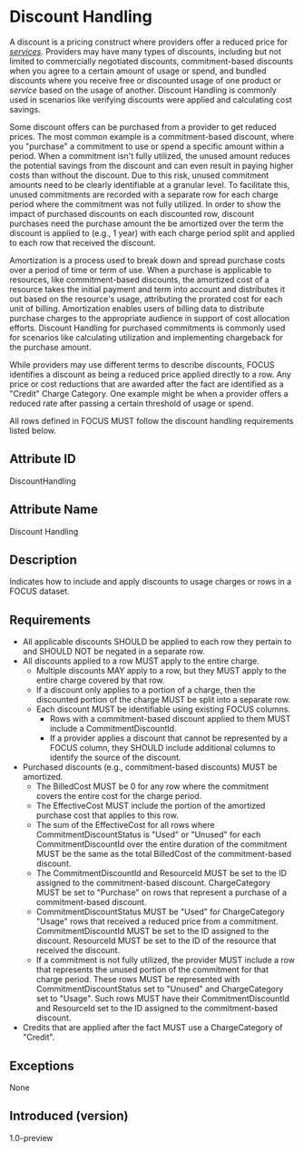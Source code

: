 # Discount Handling

A discount is a pricing construct where providers offer a reduced price for [*services*](#glossary:service). Providers may have many types of discounts, including but not limited to commercially negotiated discounts, commitment-based discounts when you agree to a certain amount of usage or spend, and bundled discounts where you receive free or discounted usage of one product or *service* based on the usage of another. Discount Handling is commonly used in scenarios like verifying discounts were applied and calculating cost savings.

Some discount offers can be purchased from a provider to get reduced prices. The most common example is a commitment-based discount, where you "purchase" a commitment to use or spend a specific amount within a period. When a commitment isn't fully utilized, the unused amount reduces the potential savings from the discount and can even result in paying higher costs than without the discount. Due to this risk, unused commitment amounts need to be clearly identifiable at a granular level. To facilitate this, unused commitments are recorded with a separate row for each charge period where the commitment was not fully utilized. In order to show the impact of purchased discounts on each discounted row, discount purchases need the purchase amount the be amortized over the term the discount is applied to (e.g., 1 year) with each charge period split and applied to each row that received the discount.

Amortization is a process used to break down and spread purchase costs over a period of time or term of use. When a purchase is applicable to resources, like commitment-based discounts, the amortized cost of a resource takes the initial payment and term into account and distributes it out based on the resource's usage, attributing the prorated cost for each unit of billing. Amortization enables users of billing data to distribute purchase charges to the appropriate audience in support of cost allocation efforts. Discount Handling for purchased commitments is commonly used for scenarios like calculating utilization and implementing chargeback for the purchase amount.

While providers may use different terms to describe discounts, FOCUS identifies a discount as being a reduced price applied directly to a row. Any price or cost reductions that are awarded after the fact are identified as a "Credit" Charge Category. One example might be when a provider offers a reduced rate after passing a certain threshold of usage or spend.

All rows defined in FOCUS MUST follow the discount handling requirements listed below.

## Attribute ID

DiscountHandling

## Attribute Name

Discount Handling

## Description

Indicates how to include and apply discounts to usage charges or rows in a FOCUS dataset.

## Requirements

* All applicable discounts SHOULD be applied to each row they pertain to and SHOULD NOT be negated in a separate row.
* All discounts applied to a row MUST apply to the entire charge.
  * Multiple discounts MAY apply to a row, but they MUST apply to the entire charge covered by that row.
  * If a discount only applies to a portion of a charge, then the discounted portion of the charge MUST be split into a separate row.
  * Each discount MUST be identifiable using existing FOCUS columns.
    * Rows with a commitment-based discount applied to them MUST include a CommitmentDiscountId.
    * If a provider applies a discount that cannot be represented by a FOCUS column, they SHOULD include additional columns to identify the source of the discount.
* Purchased discounts (e.g., commitment-based discounts) MUST be amortized.
  * The BilledCost MUST be 0 for any row where the commitment covers the entire cost for the charge period.
  * The EffectiveCost MUST include the portion of the amortized purchase cost that applies to this row.
  * The sum of the EffectiveCost for all rows where CommitmentDiscountStatus is "Used" or "Unused" for each CommitmentDiscountId over the entire duration of the commitment MUST be the same as the total BilledCost of the commitment-based discount.
  * The CommitmentDiscountId and ResourceId MUST be set to the ID assigned to the commitment-based discount. ChargeCategory MUST be set to "Purchase" on rows that represent a purchase of a commitment-based discount.
  * CommitmentDiscountStatus MUST be "Used" for ChargeCategory "Usage" rows that received a reduced price from a commitment. CommitmentDiscountId MUST be set to the ID assigned to the discount. ResourceId MUST be set to the ID of the resource that received the discount.
  * If a commitment is not fully utilized, the provider MUST include a row that represents the unused portion of the commitment for that charge period. These rows MUST be represented with CommitmentDiscountStatus set to "Unused" and ChargeCategory set to "Usage". Such rows MUST have their CommitmentDiscountId and ResourceId set to the ID assigned to the commitment-based discount.
* Credits that are applied after the fact MUST use a ChargeCategory of "Credit".

## Exceptions

None

## Introduced (version)

1.0-preview
